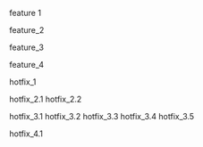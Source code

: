 feature 1

feature_2

feature_3

feature_4

hotfix_1

hotfix_2.1
hotfix_2.2

hotfix_3.1
hotfix_3.2
hotfix_3.3
hotfix_3.4
hotfix_3.5

hotfix_4.1
